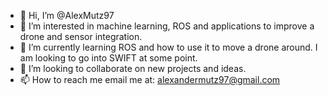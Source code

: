 - 👋 Hi, I’m @AlexMutz97
- 👀 I’m interested in machine learning, ROS and applications to improve a drone and sensor integration.
- 🌱 I’m currently learning ROS and how to use it to move a drone around. I am looking to go into SWIFT at some point. 
- 💞️ I’m looking to collaborate on new projects and ideas.
- 📫 How to reach me email me at: alexandermutz97@gmail.com

<!---
AlexMutz97/AlexMutz97 is a ✨ special ✨ repository because its `README.md` (this file) appears on your GitHub profile.
You can click the Preview link to take a look at your changes.
--->
